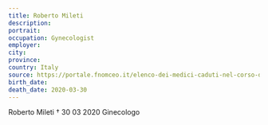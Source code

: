 ```yaml
---
title: Roberto Mileti
description: 
portrait: 
occupation: Gynecologist
employer: 
city: 
province: 
country: Italy
source: https://portale.fnomceo.it/elenco-dei-medici-caduti-nel-corso-dellepidemia-di-covid-19/
birth_date: 
death_date: 2020-03-30
---
```


Roberto Mileti † 30 03 2020
Ginecologo